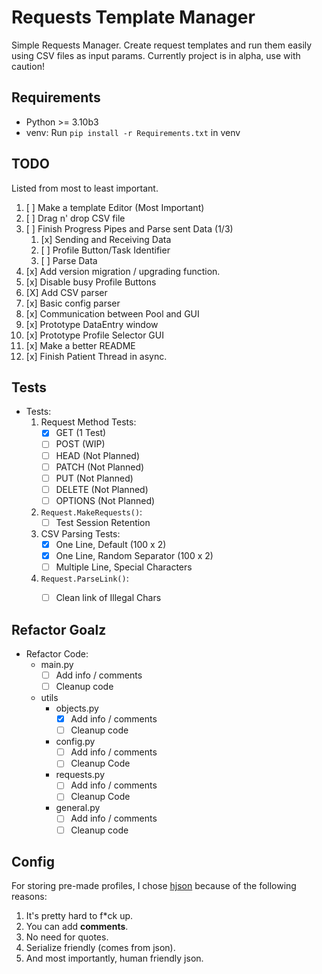 # Requests Template Manager

Simple Requests Manager.
Create request templates and run them easily using CSV files as input params.
Currently project is in alpha, use with caution!

## Requirements

- Python >= 3.10b3
- venv: Run ``` pip install -r Requirements.txt ``` in venv

## TODO

Listed from most to least important.

1. [ ] Make a template Editor (Most Important)
2. [ ] Drag n' drop CSV file
3. [ ] Finish Progress Pipes and Parse sent Data (1/3)
   1. [x] Sending and Receiving Data
   2. [ ] Profile Button/Task Identifier
   3. [ ] Parse Data
4. [x] Add version migration / upgrading function.
5. [x] Disable busy Profile Buttons
6. [X] Add CSV parser
7. [x] Basic config parser
8. [x] Communication between Pool and GUI
9. [x] Prototype DataEntry window
10. [x] Prototype Profile Selector GUI
11. [x] Make a better README
12. [x] Finish Patient Thread in async.

## Tests

- Tests:
   1. Request Method Tests:
        - [X] GET       (1 Test)
        - [ ] POST      (WIP)
        - [ ] HEAD      (Not Planned)
        - [ ] PATCH     (Not Planned)
        - [ ] PUT       (Not Planned)
        - [ ] DELETE    (Not Planned)
        - [ ] OPTIONS   (Not Planned)
   2. ```Request.MakeRequests()```:
        - [ ] Test Session Retention
   3. CSV Parsing Tests:
        - [x] One Line, Default             (100 x 2)
        - [x] One Line, Random Separator    (100 x 2)
        - [ ] Multiple Line, Special Characters
   4. ```Request.ParseLink()```:
      - [ ] Clean link of Illegal Chars


## Refactor Goalz

- Refactor Code:
  - main.py
    - [ ] Add info / comments
    - [ ] Cleanup code
  - utils
    - objects.py
      - [x] Add info / comments
      - [ ] Cleanup code
    - config.py
      - [ ] Add info / comments
      - [ ] Cleanup Code
    - requests.py
      - [ ] Add info / comments
      - [ ] Cleanup Code
    - general.py
      - [ ] Add info / comments
      - [ ] Cleanup code

## Config

For storing pre-made profiles, I chose [hjson](https://hjson.github.io) because of the following reasons:

1. It's pretty hard to f*ck up.
2. You can add **comments**.
3. No need for quotes.
4. Serialize friendly (comes from json).
5. And most importantly, human friendly json.